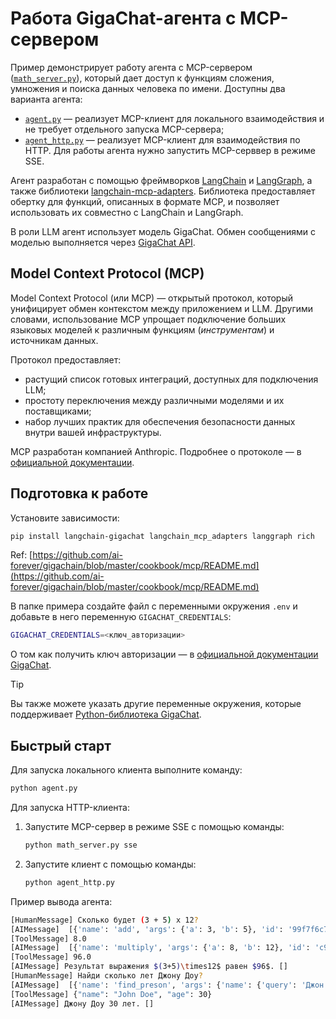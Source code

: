 # Работа GigaChat-агента с MCP-сервером

Пример демонстрирует работу агента с MCP-сервером ([`math_server.py`](math_server.py)), который дает доступ к функциям сложения, умножения и поиска данных человека по имени.
Доступны два варианта агента:

* [`agent.py`](agent.py) — реализует MCP-клиент для локального взаимодействия и не требует отдельного запуска MCP-сервера;
* [`agent_http.py`](agent_http.py) — реализует MCP-клиент для взаимодействия по HTTP. Для работы агента нужно запустить MCP-серввер в режиме SSE.

Агент разработан с помощью фреймворков [LangChain](https://python.langchain.com/docs/introduction/) и [LangGraph](https://langchain-ai.github.io/langgraph/), а также библиотеки [langchain-mcp-adapters](https://pypi.org/project/langchain-mcp-adapters/).
Библиотека предоставляет обертку для функций, описанных в формате MCP, и позволяет использовать их совместно с LangChain и LangGraph.

В роли LLM агент использует модель GigaChat.
Обмен сообщениями с моделью выполняется через [GigaChat API](https://developers.sber.ru/docs/ru/gigachat/api/overview).

## Model Context Protocol (MCP)

Model Context Protocol (или MCP) — открытый протокол, который унифицирует обмен контекстом между приложением и LLM. Другими словами, использование MCP упрощает подключение больших языковых моделей к различным функциям (*инструментам*) и источникам данных.

Протокол предоставляет:

* растущий список готовых интеграций, доступных для подключения LLM;
* простоту переключения между различными моделями и их поставщиками;
* набор лучших практик для обеспечения безопасности данных внутри вашей инфраструктуры.

MCP разработан компанией Anthropic.
Подробнее о протоколе — в [официальной документации](https://modelcontextprotocol.io/introduction).

## Подготовка к работе

Установите зависимости:

```sh
pip install langchain-gigachat langchain_mcp_adapters langgraph rich
```

Ref: [https://github.com/ai-forever/gigachain/blob/master/cookbook/mcp/README.md](https://github.com/ai-forever/gigachain/blob/master/cookbook/mcp/README.md)

В папке примера создайте файл с переменными окружения `.env` и добавьте в него переменную `GIGACHAT_CREDENTIALS`:

```sh
GIGACHAT_CREDENTIALS=<ключ_авторизации>
```

О том как получить ключ авторизации — в [официальной документации GigaChat](https://developers.sber.ru/docs/ru/gigachat/quickstart/ind-using-api).

> [!TIP]
> Вы также можете указать другие переменные окружения, которые поддерживает [Python-библиотека GigaChat](https://github.com/ai-forever/gigachat#настройка-переменных-окружения).

## Быстрый старт

Для запуска локального клиента выполните команду:

```sh
python agent.py
```

Для запуска HTTP-клиента:

1. Запустите MCP-сервер в режиме SSE с помощью команды:

   ```sh
   python math_server.py sse
   ```

2. Запустите клиент с помощью команды:

   ```sh
   python agent_http.py
   ```

Пример вывода агента:

```sh
[HumanMessage] Сколько будет (3 + 5) x 12? 
[AIMessage]  [{'name': 'add', 'args': {'a': 3, 'b': 5}, 'id': '99f7f6c7-baac-4e61-9577-03903e83f3a7', 'type': 'tool_call'}]
[ToolMessage] 8.0 
[AIMessage]  [{'name': 'multiply', 'args': {'a': 8, 'b': 12}, 'id': 'c923315e-0888-47c3-a380-2f91d95c3177', 'type': 'tool_call'}]
[ToolMessage] 96.0 
[AIMessage] Результат выражения $(3+5)\times12$ равен $96$. []
[HumanMessage] Найди сколько лет Джону Доу? 
[AIMessage]  [{'name': 'find_preson', 'args': {'name': {'query': 'Джон Доу'}}, 'id': 'fa2ecddc-c446-477b-adc7-7d4f09281953', 'type': 'tool_call'}]
[ToolMessage] {"name": "John Doe", "age": 30} 
[AIMessage] Джону Доу 30 лет. []
```